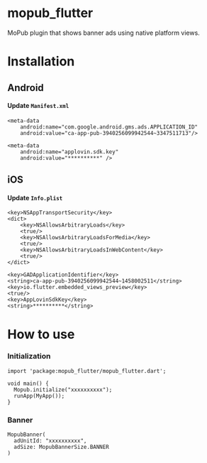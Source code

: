# mopub_flutter

MoPub plugin that shows banner ads using native platform views.

# Installation

## Android

#### Update `Manifest.xml`

~~~~
<meta-data
    android:name="com.google.android.gms.ads.APPLICATION_ID"
    android:value="ca-app-pub-3940256099942544~3347511713"/>

<meta-data
    android:name="applovin.sdk.key"
    android:value="**********" />
~~~~

## iOS

#### Update `Info.plist`

~~~~
<key>NSAppTransportSecurity</key>
<dict>
    <key>NSAllowsArbitraryLoads</key>
	<true/>
	<key>NSAllowsArbitraryLoadsForMedia</key>
	<true/>
	<key>NSAllowsArbitraryLoadsInWebContent</key>
	<true/>
</dict>
~~~~

~~~~
<key>GADApplicationIdentifier</key>
<string>ca-app-pub-3940256099942544~1458002511</string>
<key>io.flutter.embedded_views_preview</key>
<true/>
<key>AppLovinSdkKey</key>
<string>**********</string>
~~~~

# How to use

### Initialization

~~~~
import 'package:mopub_flutter/mopub_flutter.dart';

void main() {
  Mopub.initialize("xxxxxxxxxx");
  runApp(MyApp());
}
~~~~

### Banner

~~~~
MopubBanner(
  adUnitId: "xxxxxxxxxx",
  adSize: MopubBannerSize.BANNER
)
~~~~
